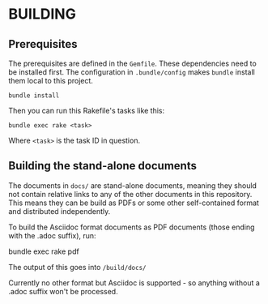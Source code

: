 # BUILDING

## Prerequisites

The prerequisites are defined in the `Gemfile`. These dependencies
need to be installed first. The configuration in `.bundle/config` makes
`bundle` install them local to this project.

    bundle install
	
Then you can run this Rakefile's tasks like this:

    bundle exec rake <task>

Where `<task>` is the task ID in question. 

## Building the stand-alone documents

The documents in `docs/` are stand-alone documents, meaning they
should not contain relative links to any of the other documents in
this repository.  This means they can be build as PDFs or some other
self-contained format and distributed independently.

To build the Asciidoc format documents as PDF documents (those ending
with the .adoc suffix), run:

   bundle exec rake pdf

The output of this goes into `/build/docs/`

Currently no other format but Asciidoc is supported - so anything
without a .adoc suffix won't be processed.
